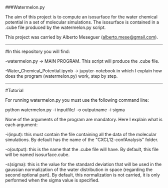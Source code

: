 ###Watermelon.py

The aim of this project is to compute an isosurface for the water chemical potential in a set of molecular simulations. The isosurface is contained in a .cube file produced by the watermelon.py script. 

This project was carried by Alberto Meseguer (alberto.mese@gmail.com).

--------------------------------------------------------------------------------------------------------------------------------------------------

#In this repository you will find:

-watermelon.py -> MAIN PROGRAM. This script will produce the .cube file.

-Water_Chemical_Potential.ipynb -> jupyter-notebook in which I explain how does the program (watermelon.py) work, step by step.

--------------------------------------------------------------------------------------------------------------------------------------------------

#Tutorial

For running watermelon.py you must use the following command line:

python watermelon.py -i inputfile/ -o outputname -i sigma

None of the arguments of the program are mandatory. Here I explain what is each argument:

-i(input): this must contain the file containing all the data of the molecular simulations. By default has the name of the "CXCL12-confAnalysis" folder.

-o(output): this is the name that the .cube file will have. By default, this file will be named isosurface.cube.

-s(sigma): this is the value for the standard deviation that will be used in the gaussian normalization of the water distribution in space (regarding the second optional part). By default, this normalization is not carried, it is only performed when the sigma value is specified. 

